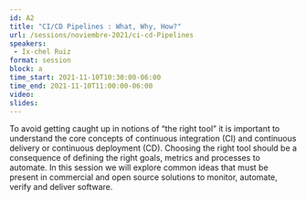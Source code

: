 ```yaml
---
id: A2
title: "CI/CD Pipelines : What, Why, How?"
url: /sessions/noviembre-2021/ci-cd-Pipelines
speakers:
 - Ix-chel Ruiz
format: session
block: a
time_start: 2021-11-10T10:30:00-06:00
time_end: 2021-11-10T11:00:00-06:00
video:
slides:
---
```


To avoid getting caught up in notions of “the right tool” it is important to understand the core concepts of continuous integration (CI) and continuous delivery or continuous deployment (CD). Choosing the right tool should be a consequence of defining the right goals, metrics and processes to automate. In this session we will explore common ideas that must be present in commercial and open source solutions to monitor, automate, verify and deliver software. 

